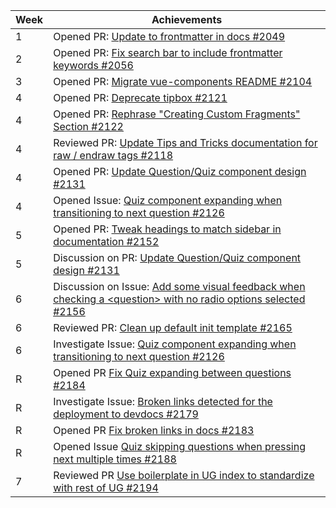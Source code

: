 | Week | Achievements |
| ---- | ------------ |
| 1 | Opened PR: [Update to frontmatter in docs #2049](https://github.com/MarkBind/markbind/pull/2049) |
| 2 | Opened PR: [Fix search bar to include frontmatter keywords #2056](https://github.com/MarkBind/markbind/pull/2056) |
| 3 | Opened PR: [Migrate vue-components README #2104](https://github.com/MarkBind/markbind/pull/2104) |
| 4 | Opened PR: [Deprecate tipbox #2121](https://github.com/MarkBind/markbind/pull/2121) |
| 4 | Opened PR: [Rephrase "Creating Custom Fragments" Section #2122](https://github.com/MarkBind/markbind/pull/2122) |
| 4 | Reviewed PR: [Update Tips and Tricks documentation for raw / endraw tags #2118](https://github.com/MarkBind/markbind/pull/2118) |
| 4 | Opened PR: [Update Question/Quiz component design #2131](https://github.com/MarkBind/markbind/pull/2131) |
| 4 | Opened Issue: [Quiz component expanding when transitioning to next question #2126](https://github.com/MarkBind/markbind/issues/2126) |
| 5 | Opened PR: [Tweak headings to match sidebar in documentation #2152](https://github.com/MarkBind/markbind/pull/2152)
| 5 | Discussion on PR: [Update Question/Quiz component design #2131](https://github.com/MarkBind/markbind/pull/2131)
| 6 | Discussion on Issue: [Add some visual feedback when checking a \<question> with no radio options selected #2156](https://github.com/MarkBind/markbind/issues/2156)
| 6 | Reviewed PR: [Clean up default init template #2165](https://github.com/MarkBind/markbind/pull/2165)
| 6 | Investigate Issue: [Quiz component expanding when transitioning to next question #2126](https://github.com/MarkBind/markbind/issues/2126) |
| R | Opened PR [Fix Quiz expanding between questions #2184](https://github.com/MarkBind/markbind/pull/2184)
| R | Investigate Issue: [Broken links detected for the deployment to devdocs #2179](https://github.com/MarkBind/markbind/issues/2179)
| R | Opened PR [Fix broken links in docs #2183](https://github.com/MarkBind/markbind/pull/2183)
| R | Opened Issue [Quiz skipping questions when pressing next multiple times #2188](https://github.com/MarkBind/markbind/issues/2188)
| 7 | Reviewed PR [Use boilerplate in UG index to standardize with rest of UG #2194](https://github.com/MarkBind/markbind/pull/2194)
